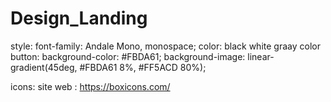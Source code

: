 # Design_Landing

style:
font-family: Andale Mono, monospace;
color:
black
white
graay
color button:
background-color: #FBDA61;
background-image: linear-gradient(45deg, #FBDA61 8%, #FF5ACD 80%);

icons:
site web : https://boxicons.com/
